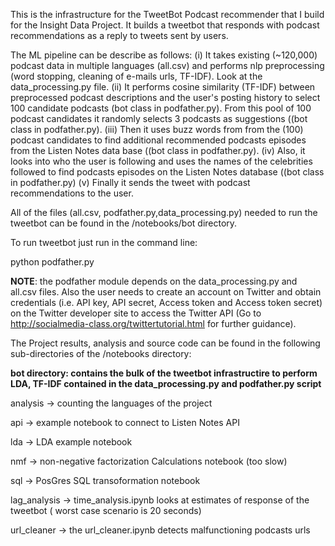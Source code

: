 This is the infrastructure for the TweetBot Podcast recommender that I build
for the Insight Data Project. It builds a tweetbot that responds with podcast recommendations
as a reply to tweets sent by users. 

The ML pipeline can be describe as follows:
(i) It takes existing (~120,000) podcast data in multiple languages (all.csv) and performs nlp preprocessing (word stopping, cleaning of e-mails urls, TF-IDF). 
Look at the data_processing.py file.
(ii) It performs cosine similarity (TF-IDF) between preprocessed podcast descriptions and the user's posting history 
to select 100 candidate podcasts (bot class in podfather.py).
From this pool of 100 podcast candidates it randomly selects 3 podcasts as suggestions ((bot class in podfather.py).
(iii) Then it uses buzz words from from the (100) podcast candidates to find additional 
recommended podcasts episodes from the Listen Notes data base ((bot class in podfather.py).
(iv) Also, it looks into who the user is following and uses the names of the celebrities followed to find 
podcasts episodes on the Listen Notes database ((bot class in podfather.py)
(v) Finally it sends the tweet with podcast recommendations to the user.

All of the files (all.csv, podfather.py,data_processing.py) needed to run the tweetbot can be found in the /notebooks/bot directory.

To run tweetbot just run in the command line:

python podfather.py

**NOTE**: the podfather module depends on the data_processing.py and all.csv files. Also the user needs to create an
account on Twitter and obtain credentials (i.e. API key, API secret, Access token and Access token secret) on the Twitter developer site to access the Twitter API 
(Go to http://socialmedia-class.org/twittertutorial.html for further guidance).

The Project results, analysis and source code can be found in the following sub-directories of the /notebooks directory:

**bot directory: contains the bulk of the tweetbot infrastructire to perform LDA, TF-IDF 
  		 contained in the data_processing.py and podfather.py script**


analysis -> counting the languages of the project

api -> example notebook to connect to Listen Notes API

lda -> LDA example notebook

nmf -> non-negative factorization Calculations notebook (too slow)

sql -> PosGres SQL transoformation notebook

lag_analysis -> time_analysis.ipynb looks at estimates of response of the tweetbot ( worst case scenario is 20 seconds)

url_cleaner ->  the url_cleaner.ipynb detects malfunctioning podcasts urls 

